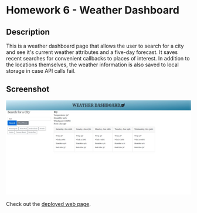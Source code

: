 # Homework 6 - Weather Dashboard
## Description
This is a weather dashboard page that allows the user to search for a city and see it's current weather attributes and a five-day forecast. It saves recent searches for convenient callbacks to places of interest. In addition to the locations themselves, the weather information is also saved to local storage in case API calls fail.

## Screenshot
![Screenshot of the Weather Dashboard web page.](./assets/images/screenshot.jpg)

Check out the [deployed web page](https://neilburt.github.io/weather-dashboard/).